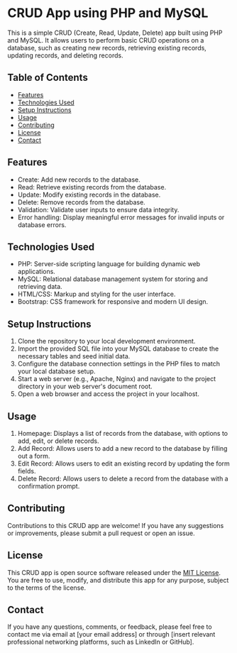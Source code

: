 # CRUD App using PHP and MySQL

This is a simple CRUD (Create, Read, Update, Delete) app built using PHP and MySQL. It allows users to perform basic CRUD operations on a database, such as creating new records, retrieving existing records, updating records, and deleting records.

## Table of Contents

- [Features](#features)
- [Technologies Used](#technologies-used)
- [Setup Instructions](#setup-instructions)
- [Usage](#usage)
- [Contributing](#contributing)
- [License](#license)
- [Contact](#contact)

## Features

- Create: Add new records to the database.
- Read: Retrieve existing records from the database.
- Update: Modify existing records in the database.
- Delete: Remove records from the database.
- Validation: Validate user inputs to ensure data integrity.
- Error handling: Display meaningful error messages for invalid inputs or database errors.

## Technologies Used

- PHP: Server-side scripting language for building dynamic web applications.
- MySQL: Relational database management system for storing and retrieving data.
- HTML/CSS: Markup and styling for the user interface.
- Bootstrap: CSS framework for responsive and modern UI design.

## Setup Instructions

1. Clone the repository to your local development environment.
2. Import the provided SQL file into your MySQL database to create the necessary tables and seed initial data.
3. Configure the database connection settings in the PHP files to match your local database setup.
4. Start a web server (e.g., Apache, Nginx) and navigate to the project directory in your web server's document root.
5. Open a web browser and access the project in your localhost.

## Usage

1. Homepage: Displays a list of records from the database, with options to add, edit, or delete records.
2. Add Record: Allows users to add a new record to the database by filling out a form.
3. Edit Record: Allows users to edit an existing record by updating the form fields.
4. Delete Record: Allows users to delete a record from the database with a confirmation prompt.

## Contributing

Contributions to this CRUD app are welcome! If you have any suggestions or improvements, please submit a pull request or open an issue.

## License

This CRUD app is open source software released under the [MIT License](LICENSE). You are free to use, modify, and distribute this app for any purpose, subject to the terms of the license.

## Contact

If you have any questions, comments, or feedback, please feel free to contact me via email at [your email address] or through [insert relevant professional networking platforms, such as LinkedIn or GitHub].
